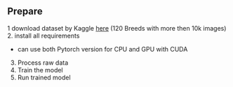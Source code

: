 ## Prepare
1 download dataset by Kaggle [here](https://www.kaggle.com/competitions/dog-breed-identification/data) (120 Breeds with more then 10k images)
2. install all requirements
  - can use both Pytorch version for CPU and GPU with CUDA
3. Process raw data
4. Train the model
5. Run trained model
